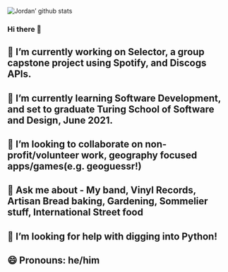 ![Jordan’ github stats](https://github-readme-stats.vercel.app/api?username=jordanfbeck0528&show_icons=true&theme=tokyonight)
### Hi there 👋

 ## 🔭 I’m currently working on Selector, a group capstone project using Spotify, and Discogs APIs.
 ## 🌱 I’m currently learning Software Development, and set to graduate Turing School of Software and Design, June 2021.
 ## 👯 I’m looking to collaborate on non-profit/volunteer work, geography focused apps/games(e.g. geoguessr!)
 ## 💬 Ask me about - My band, Vinyl Records, Artisan Bread baking, Gardening, Sommelier stuff, International Street food 
 ## 🤔 I’m looking for help with digging into Python!
 ## 😄 Pronouns: he/him

<!--
**jordanfbeck0528/jordanfbeck0528** is a ✨ _special_ ✨ repository because its `README.md` (this file) appears on your GitHub profile. https://github.com/anuraghazra/github-readme-stats



Here are some ideas to get you started:

- 🔭 I’m currently working on ...
- 🌱 I’m currently learning ...
- 👯 I’m looking to collaborate on ...
- 🤔 I’m looking for help with ...
- 💬 Ask me about ...
- 📫 How to reach me: ...
- 😄 Pronouns: ...
- ⚡ Fun fact: ...
-->
